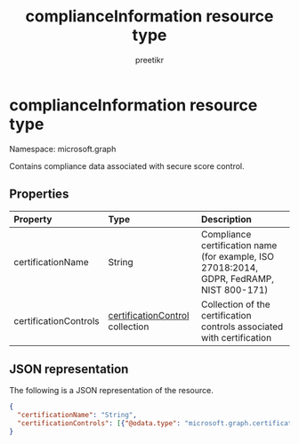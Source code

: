﻿---
title: "complianceInformation resource type"
description: "This resource contains compliance data associated with secure score control."
localization_priority: Normal
author: preetikr
ms.prod: ""
doc_type: resourcePageType
---

#  complianceInformation resource type

Namespace: microsoft.graph

Contains compliance data associated with secure score control.

## Properties

| Property              | Type                                                       | Description                                                                              |
| :-------------------- | :--------------------------------------------------------- | :--------------------------------------------------------------------------------------- |
| certificationName     | String                                                     | Compliance certification name (for example, ISO 27018:2014, GDPR, FedRAMP, NIST 800-171) |
| certificationControls | [certificationControl](certificationcontrol.md) collection | Collection of the certification controls associated with certification                   |

## JSON representation

The following is a JSON representation of the resource.

<!-- {
  "blockType": "resource",
  "optionalProperties": [

  ],
  "@odata.type": "microsoft.graph.complianceInformation"
}-->

```json
{
  "certificationName": "String",
  "certificationControls": [{"@odata.type": "microsoft.graph.certificationControl"}]
}

```

<!-- {
  "type": "#page.annotation",
  "description": "complianceInformation resource",
  "keywords": "",
  "section": "documentation",
  "tocPath": ""
}-->
